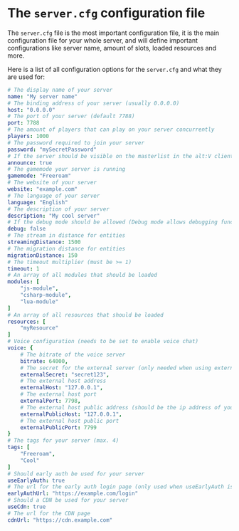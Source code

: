 # The `server.cfg` configuration file

The `server.cfg` file is the most important configuration file, it is the main configuration file for your whole server, and will define
important configurations like server name, amount of slots, loaded resources and more.

Here is a list of all configuration options for the `server.cfg` and what they are used for:
```yaml
# The display name of your server
name: "My server name"
# The binding address of your server (usually 0.0.0.0)
host: "0.0.0.0"
# The port of your server (default 7788)
port: 7788
# The amount of players that can play on your server concurrently
players: 1000
# The password required to join your server
password: "mySecretPassword"
# If the server should be visible on the masterlist in the alt:V client
announce: true
# The gamemode your server is running
gamemode: "Freeroam"
# The website of your server
website: "example.com"
# The language of your server
language: "English"
# The description of your server
description: "My cool server"
# If the debug mode should be allowed (Debug mode allows debugging functions like reconnect or the CEF debugger)
debug: false
# The stream in distance for entities
streamingDistance: 1500
# The migration distance for entities
migrationDistance: 150
# The timeout multiplier (must be >= 1)
timeout: 1
# An array of all modules that should be loaded
modules: [
    "js-module",
    "csharp-module",
    "lua-module"
]
# An array of all resources that should be loaded
resources: [
    "myResource"
]
# Voice configuration (needs to be set to enable voice chat)
voice: {
    # The bitrate of the voice server
    bitrate: 64000,
    # The secret for the external server (only needed when using externalHost)
    externalSecret: "secret123",
    # The external host address
    externalHost: "127.0.0.1",
    # The external host port
    externalPort: 7798,
    # The external host public address (should be the ip address of your server)
    externalPublicHost: "127.0.0.1",
    # The external host public port
    externalPublicPort: 7799
}
# The tags for your server (max. 4)
tags: [
    "Freeroam",
    "Cool"
]
# Should early auth be used for your server
useEarlyAuth: true
# The url for the early auth login page (only used when useEarlyAuth is true)
earlyAuthUrl: "https://example.com/login"
# Should a CDN be used for your server
useCdn: true
# The url for the CDN page
cdnUrl: "https://cdn.example.com"
```
